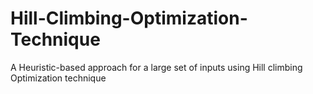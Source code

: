 # Hill-Climbing-Optimization-Technique
A Heuristic-based approach for a large set of inputs using Hill climbing Optimization technique
